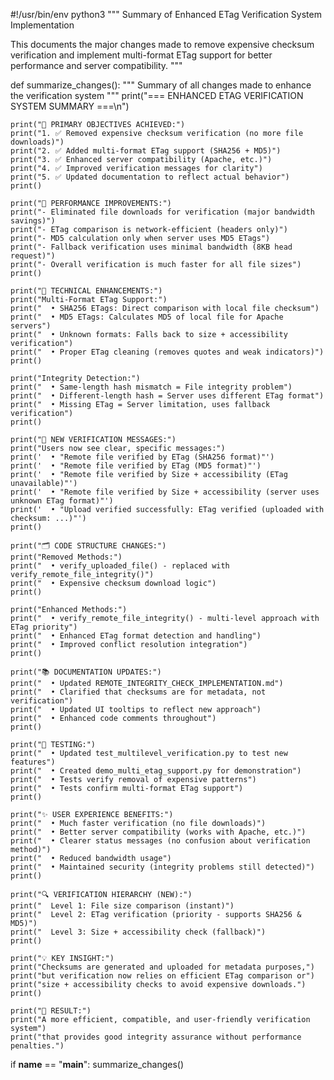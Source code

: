 #!/usr/bin/env python3
"""
Summary of Enhanced ETag Verification System Implementation

This documents the major changes made to remove expensive checksum verification
and implement multi-format ETag support for better performance and server compatibility.
"""

def summarize_changes():
    """
    Summary of all changes made to enhance the verification system
    """
    print("=== ENHANCED ETAG VERIFICATION SYSTEM SUMMARY ===\n")
    
    print("🎯 PRIMARY OBJECTIVES ACHIEVED:")
    print("1. ✅ Removed expensive checksum verification (no more file downloads)")
    print("2. ✅ Added multi-format ETag support (SHA256 + MD5)")
    print("3. ✅ Enhanced server compatibility (Apache, etc.)")
    print("4. ✅ Improved verification messages for clarity")
    print("5. ✅ Updated documentation to reflect actual behavior")
    print()
    
    print("🚀 PERFORMANCE IMPROVEMENTS:")
    print("- Eliminated file downloads for verification (major bandwidth savings)")
    print("- ETag comparison is network-efficient (headers only)")
    print("- MD5 calculation only when server uses MD5 ETags")
    print("- Fallback verification uses minimal bandwidth (8KB head request)")
    print("- Overall verification is much faster for all file sizes")
    print()
    
    print("🔧 TECHNICAL ENHANCEMENTS:")
    print("Multi-Format ETag Support:")
    print("  • SHA256 ETags: Direct comparison with local file checksum")
    print("  • MD5 ETags: Calculates MD5 of local file for Apache servers")
    print("  • Unknown formats: Falls back to size + accessibility verification")
    print("  • Proper ETag cleaning (removes quotes and weak indicators)")
    print()
    
    print("Integrity Detection:")
    print("  • Same-length hash mismatch = File integrity problem")
    print("  • Different-length hash = Server uses different ETag format")
    print("  • Missing ETag = Server limitation, uses fallback verification")
    print()
    
    print("📝 NEW VERIFICATION MESSAGES:")
    print("Users now see clear, specific messages:")
    print('  • "Remote file verified by ETag (SHA256 format)"')
    print('  • "Remote file verified by ETag (MD5 format)"')
    print('  • "Remote file verified by Size + accessibility (ETag unavailable)"')
    print('  • "Remote file verified by Size + accessibility (server uses unknown ETag format)"')
    print('  • "Upload verified successfully: ETag verified (uploaded with checksum: ...)"')
    print()
    
    print("🗂️ CODE STRUCTURE CHANGES:")
    print("Removed Methods:")
    print("  • verify_uploaded_file() - replaced with verify_remote_file_integrity()")
    print("  • Expensive checksum download logic")
    print()
    
    print("Enhanced Methods:")
    print("  • verify_remote_file_integrity() - multi-level approach with ETag priority")
    print("  • Enhanced ETag format detection and handling")
    print("  • Improved conflict resolution integration")
    print()
    
    print("📚 DOCUMENTATION UPDATES:")
    print("  • Updated REMOTE_INTEGRITY_CHECK_IMPLEMENTATION.md")
    print("  • Clarified that checksums are for metadata, not verification")
    print("  • Updated UI tooltips to reflect new approach")
    print("  • Enhanced code comments throughout")
    print()
    
    print("🧪 TESTING:")
    print("  • Updated test_multilevel_verification.py to test new features")
    print("  • Created demo_multi_etag_support.py for demonstration")
    print("  • Tests verify removal of expensive patterns")
    print("  • Tests confirm multi-format ETag support")
    print()
    
    print("✨ USER EXPERIENCE BENEFITS:")
    print("  • Much faster verification (no file downloads)")
    print("  • Better server compatibility (works with Apache, etc.)")
    print("  • Clearer status messages (no confusion about verification method)")
    print("  • Reduced bandwidth usage")
    print("  • Maintained security (integrity problems still detected)")
    print()
    
    print("🔍 VERIFICATION HIERARCHY (NEW):")
    print("  Level 1: File size comparison (instant)")
    print("  Level 2: ETag verification (priority - supports SHA256 & MD5)")
    print("  Level 3: Size + accessibility check (fallback)")
    print()
    
    print("💡 KEY INSIGHT:")
    print("Checksums are generated and uploaded for metadata purposes,")
    print("but verification now relies on efficient ETag comparison or")
    print("size + accessibility checks to avoid expensive downloads.")
    print()
    
    print("🎉 RESULT:")
    print("A more efficient, compatible, and user-friendly verification system")
    print("that provides good integrity assurance without performance penalties.")

if __name__ == "__main__":
    summarize_changes()
